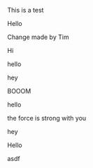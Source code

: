 This is a test

Hello

Change made by Tim

Hi

hello

hey


BOOOM

hello

the force is strong with you

hey

Hello


asdf